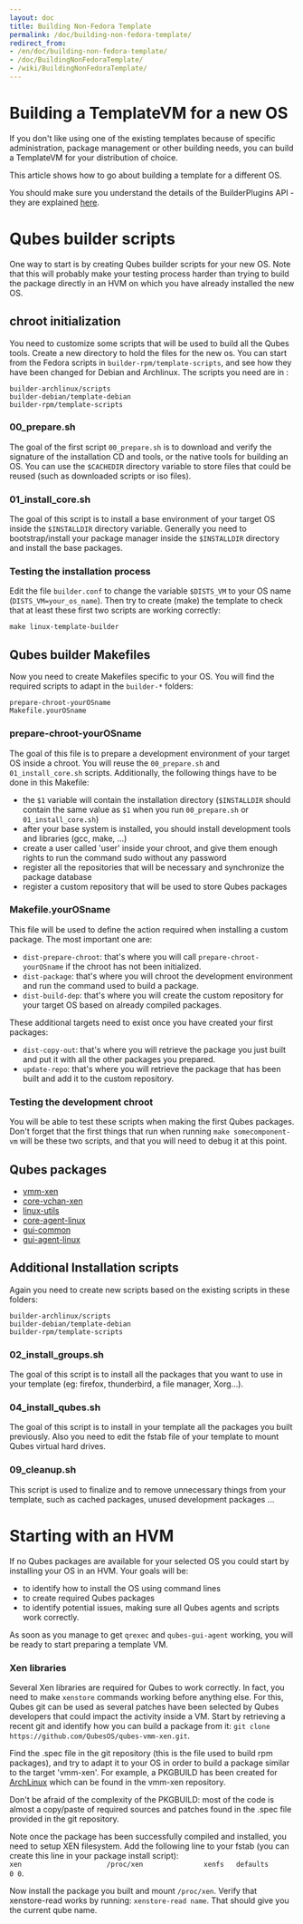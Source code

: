 ```yaml
---
layout: doc
title: Building Non-Fedora Template
permalink: /doc/building-non-fedora-template/
redirect_from:
- /en/doc/building-non-fedora-template/
- /doc/BuildingNonFedoraTemplate/
- /wiki/BuildingNonFedoraTemplate/
---
```


Building a TemplateVM for a new OS
==============================================================

If you don't like using one of the existing templates because of specific administration, package management or other building needs, you can build a TemplateVM for your distribution of choice.

This article shows how to go about building a template for a different OS.

You should make sure you understand the details of the BuilderPlugins API - they are explained [here][API].

Qubes builder scripts
=====================

One way to start is by creating Qubes builder scripts for your new OS.
Note that this will probably make your testing process harder than trying to build the package directly in an HVM on which you have already installed the new OS.

chroot initialization
---------------------

You need to customize some scripts that will be used to build all the Qubes tools.
Create a new directory to hold the files for the new os.
You can start from the Fedora scripts in `builder-rpm/template-scripts`, and see how they have been changed for Debian and Archlinux.
The scripts you need are in :

~~~
builder-archlinux/scripts
builder-debian/template-debian
builder-rpm/template-scripts
~~~

### 00\_prepare.sh

The goal of the first script `00_prepare.sh` is to download and verify the signature of the installation CD and tools, or the native tools for building an OS.
You can use the `$CACHEDIR` directory variable to store files that could be reused (such as downloaded scripts or iso files).

### 01\_install\_core.sh

The goal of this script is to install a base environment of your target OS inside the `$INSTALLDIR` directory variable.
Generally you need to bootstrap/install your package manager inside the `$INSTALLDIR` directory and install the base packages.

### Testing the installation process

Edit the file `builder.conf` to change the variable `$DISTS_VM` to your OS name (`DISTS_VM=your_os_name`).
Then try to create (make) the template to check that at least these first two scripts are working correctly:

~~~
make linux-template-builder
~~~

Qubes builder Makefiles
-----------------------

Now you need to create Makefiles specific to your OS.
You will find the required scripts to adapt in the `builder-*` folders:

~~~
prepare-chroot-yourOSname
Makefile.yourOSname
~~~

### prepare-chroot-yourOSname

The goal of this file is to prepare a development environment of your target OS inside a chroot.
You will reuse the `00_prepare.sh` and `01_install_core.sh` scripts.
Additionally, the following things have to be done in this Makefile:

-   the `$1` variable will contain the installation directory (`$INSTALLDIR` should contain the same value as `$1` when you run `00_prepare.sh` or `01_install_core.sh`)
-   after your base system is installed, you should install development tools and libraries (gcc, make, ...)
-   create a user called 'user' inside your chroot, and give them enough rights to run the command sudo without any password
-   register all the repositories that will be necessary and synchronize the package database
-   register a custom repository that will be used to store Qubes packages

### Makefile.yourOSname

This file will be used to define the action required when installing a custom package.
The most important one are:

-   `dist-prepare-chroot`: that's where you will call `prepare-chroot-yourOSname` if the chroot has not been initialized.
-   `dist-package`: that's where you will chroot the development environment and run the command used to build a package.
-   `dist-build-dep`: that's where you will create the custom repository for your target OS based on already compiled packages.

These additional targets need to exist once you have created your first packages:

-   `dist-copy-out`: that's where you will retrieve the package you just built and put it with all the other packages you prepared.
-   `update-repo`: that's where you will retrieve the package that has been built and add it to the custom repository.

### Testing the development chroot

You will be able to test these scripts when making the first Qubes packages.
Don't forget that the first things that run when running `make somecomponent-vm` will be these two scripts, and that you will need to debug it at this point.

Qubes packages
--------------

* [vmm-xen](https://github.com/QubesOS/qubes-vmm-xen)
* [core-vchan-xen](https://github.com/QubesOS/qubes-core-vchan-xen)
* [linux-utils](https://github.com/QubesOS/qubes-linux-utils)
* [core-agent-linux](https://github.com/QubesOS/qubes-core-agent-linux)
* [gui-common](https://github.com/QubesOS/qubes-gui-common)
* [gui-agent-linux](https://github.com/QubesOS/qubes-gui-agent-linux)

Additional Installation scripts
-------------------------------

Again you need to create new scripts based on the existing scripts in these folders:


~~~
builder-archlinux/scripts
builder-debian/template-debian
builder-rpm/template-scripts
~~~

### 02\_install\_groups.sh

The goal of this script is to install all the packages that you want to use in your template (eg: firefox, thunderbird, a file manager, Xorg...).

### 04\_install\_qubes.sh

The goal of this script is to install in your template all the packages you built previously.
Also you need to edit the fstab file of your template to mount Qubes virtual hard drives.

### 09\_cleanup.sh

This script is used to finalize and to remove unnecessary things from your template, such as cached packages, unused development packages ...

Starting with an HVM
====================

If no Qubes packages are available for your selected OS you could start by installing your OS in an HVM.
Your goals will be:

-   to identify how to install the OS using command lines
-   to create required Qubes packages
-   to identify potential issues, making sure all Qubes agents and scripts work correctly.

As soon as you manage to get `qrexec` and `qubes-gui-agent` working, you will be ready to start preparing a template VM.

### Xen libraries

Several Xen libraries are required for Qubes to work correctly.
In fact, you need to make `xenstore` commands working before anything else.
For this, Qubes git can be used as several patches have been selected by Qubes developers that could impact the activity inside a VM.
Start by retrieving a recent git and identify how you can build a package from it: `git clone https://github.com/QubesOS/qubes-vmm-xen.git`.

Find the .spec file in the git repository (this is the file used to build rpm packages), and try to adapt it to your OS in order to build a package similar to the target 'vmm-xen'.
For example, a PKGBUILD has been created for
[ArchLinux](https://www.qubes-os.org/doc/building-archlinux-template/) which can be found in the vmm-xen repository.

Don't be afraid of the complexity of the PKGBUILD: most of the code is almost a copy/paste of required sources and patches found in the .spec file provided in the git repository.

Note once the package has been successfully compiled and installed, you need to setup XEN filesystem.
Add the following line to your fstab (you can create this line in your package install script):  
`xen                     /proc/xen               xenfs   defaults        0 0`.

Now install the package you built and mount `/proc/xen`.
Verify that xenstore-read works by running: `xenstore-read name`. That should give you the current qube name.

[API]: https://github.com/QubesOS/qubes-builder/blob/master/doc/BuilderPluginAPI.md
